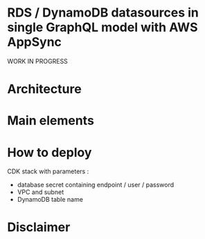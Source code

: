 # RDS / DynamoDB datasources in single GraphQL model with AWS AppSync

WORK IN PROGRESS

# Architecture


# Main elements


# How to deploy

CDK stack with parameters :

- database secret containing endpoint / user / password
- VPC and subnet
- DynamoDB table name

# Disclaimer




